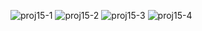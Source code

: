 ![proj15-1](https://user-images.githubusercontent.com/110339199/200074607-999584bc-6c8e-4814-9f28-0a5275cd6cfe.png)
![proj15-2](https://user-images.githubusercontent.com/110339199/200074615-6b5bade0-4679-442f-afa1-88ddc87c4b0d.png)
![proj15-3](https://user-images.githubusercontent.com/110339199/200074617-ad5d863f-c885-40ec-a944-18735edafc5e.png)
![proj15-4](https://user-images.githubusercontent.com/110339199/200074620-af643088-6a19-4d47-845a-b3f3641e5887.png)
